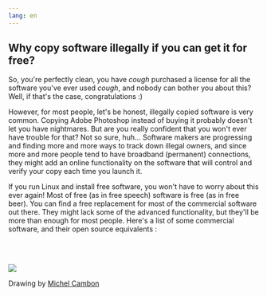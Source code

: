 ```yaml
---
lang: en
---
```





<h2>Why copy software illegally if you can get it for free?</h2>

So, you're perfectly clean, you have *cough* purchased a license for all the software you've ever used *cough*, 
and nobody can bother you about this? Well, if that's the case, congratulations :)

However, for most people, let's be honest, illegally copied software 
is very common. Copying Adobe Photoshop instead of buying it probably 
doesn't let you have nightmares. But are you really confident that you 
won't ever have trouble for that? Not so sure, huh... Software makers 
are progressing and finding more and more ways to track down illegal 
owners, and since more and more people tend to have broadband 
(permanent) connections, they might add an online functionality on the 
software that will control and verify your copy each time you launch 
it.

If you run Linux and install free software, you won't have to worry 
about this ever again! Most of free (as in free speech) software is 
free (as in free beer). You can find a free replacement for most of the 
commercial software out there. They might lack some of the advanced 
functionality, but they'll be more than enough for most people. 
Here's a list of some commercial software, and their open source 
equivalents :

<?php

table_parser ("Yes", "No", "Commercial", "Open source", "Exists on 
Windows?");

?>

<br /><br>

<img src="Images/warez.png" />

Drawing by <a href="http://michel.cambon.free.fr/ampere/salle1bis.htm">Michel Cambon</a>




